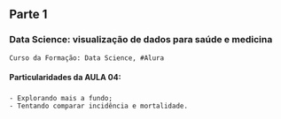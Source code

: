 ## Parte 1

### Data Science: visualização de dados para saúde e medicina
    Curso da Formação: Data Science, #Alura

#### Particularidades da AULA 04:

###
    - Explorando mais a fundo;
    - Tentando comparar incidência e mortalidade.